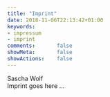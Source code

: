 ```yaml
---
title: "Imprint"
date: 2018-11-06T22:13:42+01:00
keywords:
- impressum
- imprint
comments:       false
showMeta:       false
showActions:    false
---
```


Sascha Wolf  
Imprint goes here ...
